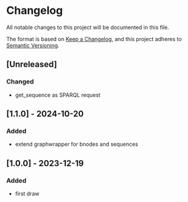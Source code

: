 # Changelog

All notable changes to this project will be documented in this file.

The format is based on [Keep a Changelog](https://keepachangelog.com/en/1.0.0/),
and this project adheres to [Semantic Versioning](https://semver.org/spec/v2.0.0.html).

## [Unreleased]
### Changed
- get_sequence as SPARQL request

## [1.1.0] - 2024-10-20
### Added
- extend graphwrapper for bnodes and sequences

## [1.0.0] - 2023-12-19
### Added
- first draw 